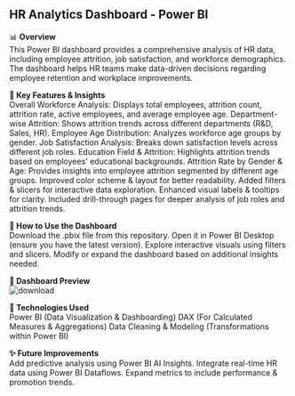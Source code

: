 ## HR Analytics Dashboard - Power BI

📊 **Overview**    
This Power BI dashboard provides a comprehensive analysis of HR data, including employee attrition, job satisfaction, and workforce demographics. The dashboard helps HR teams make data-driven decisions regarding employee retention and workplace improvements.

**📌 Key Features & Insights**   
Overall Workforce Analysis: Displays total employees, attrition count, attrition rate, active employees, and average employee age.
Department-wise Attrition: Shows attrition trends across different departments (R&D, Sales, HR).
Employee Age Distribution: Analyzes workforce age groups by gender.
Job Satisfaction Analysis: Breaks down satisfaction levels across different job roles.
Education Field & Attrition: Highlights attrition trends based on employees' educational backgrounds.
Attrition Rate by Gender & Age: Provides insights into employee attrition segmented by different age groups.
Improved color scheme & layout for better readability.
Added filters & slicers for interactive data exploration.
Enhanced visual labels & tooltips for clarity.
Included drill-through pages for deeper analysis of job roles and attrition trends.

**📂 How to Use the Dashboard**     
Download the .pbix file from this repository.
Open it in Power BI Desktop (ensure you have the latest version).
Explore interactive visuals using filters and slicers.
Modify or expand the dashboard based on additional insights needed.

**📸 Dashboard Preview**    
![download](https://github.com/user-attachments/assets/eb78c443-788c-4f6c-9dd1-680850c44a98)


**📌 Technologies Used**    
Power BI (Data Visualization & Dashboarding)
DAX (For Calculated Measures & Aggregations)
Data Cleaning & Modeling (Transformations within Power BI)

**✨ Future Improvements**    
Add predictive analysis using Power BI AI Insights.
Integrate real-time HR data using Power BI Dataflows.
Expand metrics to include performance & promotion trends.
